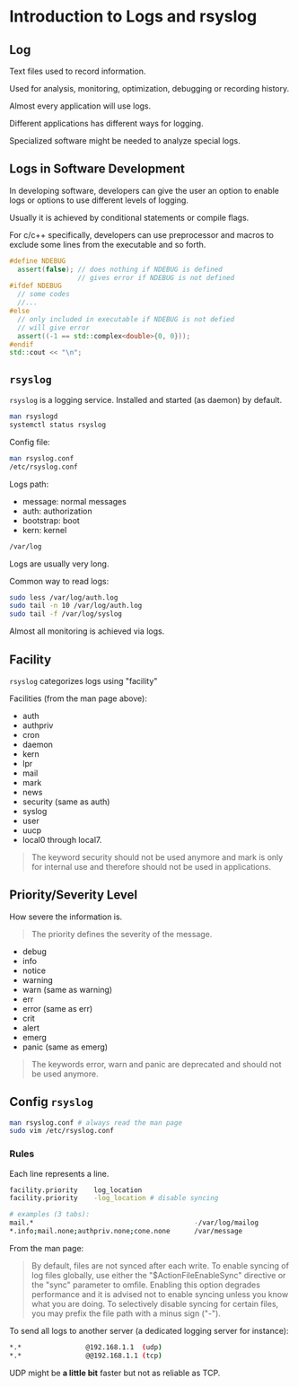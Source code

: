 # Introduction to Logs and rsyslog

## Log

Text files used to record information.

Used for analysis, monitoring, optimization, debugging or recording history.

Almost every application will use logs.

Different applications has different ways for logging.

Specialized software might be needed to analyze special logs.

## Logs in Software Development

In developing software, developers can give the user an option to enable logs or
options to use different levels of logging.

Usually it is achieved by conditional statements or compile flags.

For c/c++ specifically, developers can use preprocessor and macros to exclude
some lines from the executable and so forth.

```c++
#define NDEBUG
  assert(false); // does nothing if NDEBUG is defined
                 // gives error if NDEBUG is not defined
#ifdef NDEBUG
  // some codes
  //...
#else
  // only included in executable if NDEBUG is not defied
  // will give error
  assert((-1 == std::complex<double>{0, 0}));
#endif
std::cout << "\n";
```

## `rsyslog`

`rsyslog` is a logging service. Installed and started (as daemon) by default.

``` bash
man rsyslogd
systemctl status rsyslog
```

Config file:

```bash
man rsyslog.conf
/etc/rsyslog.conf
```

Logs path:

* message:   normal messages
* auth:      authorization
* bootstrap: boot
* kern:      kernel

```bash
/var/log
```

Logs are usually very long.

Common way to read logs:

```bash
sudo less /var/log/auth.log
sudo tail -n 10 /var/log/auth.log
sudo tail -f /var/log/syslog
```

Almost all monitoring is achieved via logs.

## Facility

`rsyslog` categorizes logs using "facility"

Facilities (from the man page above):

* auth
* authpriv
* cron
* daemon
* kern
* lpr
* mail
* mark
* news
* security (same as auth)
* syslog
* user
* uucp
* local0  through local7.

> The keyword security should not be used anymore and mark is only for internal use and therefore should not be used in applications.

## Priority/Severity Level

How severe the information is.

> The priority defines the severity of the message.

* debug
* info
* notice
* warning
* warn (same as warning)
* err
* error (same as err)
* crit
* alert
* emerg
* panic (same as emerg)

> The keywords error, warn and panic are deprecated and should not be used anymore.

## Config `rsyslog`

```bash
man rsyslog.conf # always read the man page
sudo vim /etc/rsyslog.conf
```

### Rules

Each line represents a line.

```bash
facility.priority    log_location
facility.priority    -log_location # disable syncing

# examples (3 tabs):
mail.*                                        -/var/log/mailog
*.info;mail.none;authpriv.none;cone.none      /var/message
```

From the man page:

> By default, files are not synced after each write.
> To enable syncing of log files globally, use either the "$ActionFileEnableSync" directive
> or the "sync" parameter to omfile. Enabling this option degrades performance and
> it is advised not to enable syncing unless you know what you are doing.
> To selectively disable syncing for certain files, you may prefix the file path with a minus sign ("-").

To send all logs to another server (a dedicated logging server for instance):

```bash
*.*                @192.168.1.1  (udp)
*.*                @@192.168.1.1 (tcp)
```

UDP might be **a little bit** faster but not as reliable as TCP.